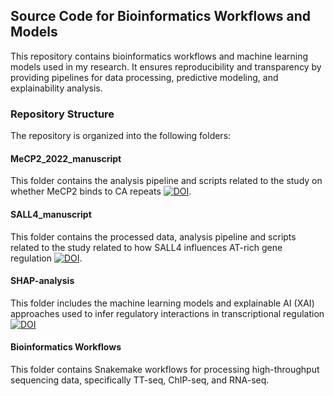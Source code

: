 ## Source Code for Bioinformatics Workflows and Models

This repository contains bioinformatics workflows and machine learning models used in my research. It ensures reproducibility and transparency by providing pipelines for data processing, predictive modeling, and explainability analysis.

### Repository Structure

The repository is organized into the following folders:

#### MeCP2_2022_manuscript

This folder contains the analysis pipeline and scripts related to the study on whether MeCP2 binds to CA repeats [![DOI](https://img.shields.io/badge/Manuscript-10.26508%2Flsa.202201522-%232B519E)](https://doi.org/10.26508/lsa.202201522). 

#### SALL4_manuscript

This folder contains the processed data, analysis pipeline and scripts related to the study related to how SALL4 influences AT-rich gene regulation [![DOI](https://img.shields.io/badge/Manuscript-10.1016%2Fj.molcel.2020.11.046-%232B519E)](https://doi.org/10.1016/j.molcel.2020.11.046).

#### SHAP-analysis

This folder includes the machine learning models and explainable AI (XAI) approaches used to infer regulatory interactions in transcriptional regulation [![DOI](https://img.shields.io/badge/bioR%CF%87iv%20DOI-10.1101%2F2025.01.30.635704%20-BC2635)](https://doi.org/10.1101/2025.01.30.635704)

#### Bioinformatics Workflows

This folder contains Snakemake workflows for processing high-throughput sequencing data, specifically TT-seq, ChIP-seq, and RNA-seq.
